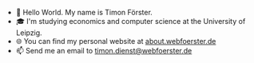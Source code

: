 - 👋 Hello World. My name is Timon Förster.
- 🎓 I'm studying economics and computer science at the University of Leipzig.
- 🌐 You can find my personal website at [about.webfoerster.de](https://about.webfoerster.de)
- 📫 Send me an email to timon.dienst@webfoerster.de

<!---
tjfoerster/tjfoerster is a ✨ special ✨ repository because its `README.md` (this file) appears on your GitHub profile.
You can click the Preview link to take a look at your changes.
--->
